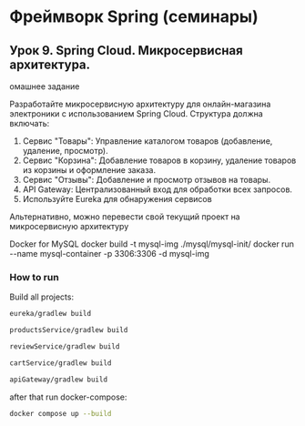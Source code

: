 # Фреймворк Spring (семинары)

## Урок 9. Spring Cloud. Микросервисная архитектура.

омашнее задание

Разработайте микросервисную архитектуру для онлайн-магазина электроники с использованием Spring Cloud. Структура должна включать:

1. Сервис "Товары": Управление каталогом товаров (добавление, удаление, просмотр).
2. Сервис "Корзина": Добавление товаров в корзину, удаление товаров из корзины и оформление заказа.
3. Сервис "Отзывы": Добавление и просмотр отзывов на товары.
4. API Gateway: Централизованный вход для обработки всех запросов.
5. Используйте Eureka для обнаружения сервисов

Альтернативно, можно перевести свой текущий проект на микросервисную архитектуру

Docker for MySQL
docker build -t mysql-img ./mysql/mysql-init/
docker run --name mysql-container -p 3306:3306 -d mysql-img

### How to run

Build all projects:

```bash
eureka/gradlew build
```

```bash
productsService/gradlew build
```

```bash
reviewService/gradlew build
```

```bash
cartService/gradlew build
```

```bash
apiGateway/gradlew build
```

after that run docker-compose:

```bash
docker compose up --build
```
